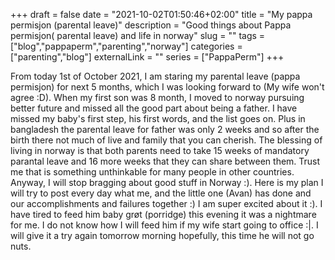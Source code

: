 +++
draft = false
date = "2021-10-02T01:50:46+02:00"
title = "My pappa permisjon (parental leave)"
description = "Good things about Pappa permisjon( parental leave) and life in norway"
slug = ""
tags = ["blog","pappaperm","parenting","norway"]
categories = ["parenting","blog"]
externalLink = ""
series = ["PappaPerm"]
+++

From today 1st of October 2021, I am staring my parental leave (pappa permisjon) for next 5 months, which I was looking forward to (My wife won't agree :D). When my first son was 8 month, I moved to norway pursuing better future and missed all the good part about being a father.
I have missed my baby's first step, his first words, and the list goes on. Plus in bangladesh the parental leave for father was only 2 weeks and so after the birth there not much of live and family that you can cherish. The blessing of living in norway is that both parents need to take 15 weeks of mandatory parantal leave and 16 more weeks that they can share between them.
Trust me that is something unthinkable for many people in other countries. Anyway, I will stop bragging about good stuff in Norway :). Here is my plan I will try to post every day what me, and the little one (Avan) has done and our accomplishments and failures together :)
I am super excited about it :). I have tired to feed him baby grøt (porridge) this evening it was a nightmare for me. I do not know how I will feed him if my wife start going to office :|. I will give it a try again tomorrow morning hopefully, this time he will not go nuts.
